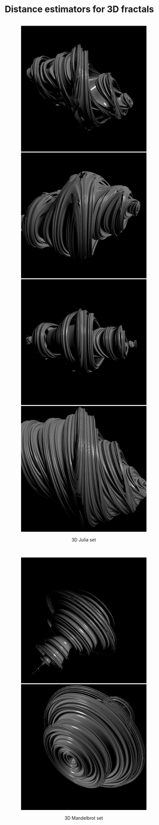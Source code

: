# Distance estimators for 3D fractals

<br>
<div align="center">
<img src="samples/julia3d_1.png" width="400">
<img src="samples/julia3d_2.png" width="400">
<img src="samples/julia3d_3.png" width="400">
<img src="samples/julia3d_4.png" width="400">

<span>3D Julia set</span>
</div>
<br>

<br>
<div align="center">
<img src="samples/mandelbrot3d_1.png" width="400">
<img src="samples/mandelbrot3d_2.png" width="400">

<span>3D Mandelbrot set</span>
</div>
<br>
